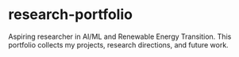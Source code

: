 # research-portfolio
Aspiring researcher in AI/ML and Renewable Energy Transition. This portfolio collects my projects, research directions, and future work.
